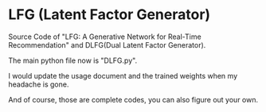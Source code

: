 # LFG (Latent Factor Generator)
Source Code of "LFG: A Generative Network for Real-Time Recommendation" and DLFG(Dual Latent Factor Generator).

The main python file now is "DLFG.py".

I would update the usage document and the trained weights
when my headache is gone.

And of course, those are complete codes, you can also figure out your own.
